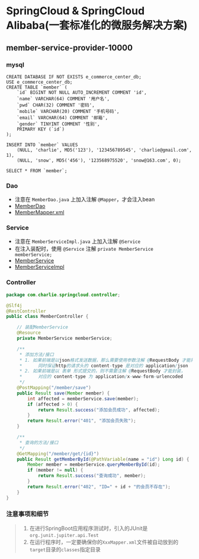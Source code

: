 # SpringCloud & SpringCloud Alibaba(一套标准化的微服务解决方案)

## member-service-provider-10000

### mysql

```mysql
CREATE DATABASE IF NOT EXISTS e_commerce_center_db;
USE e_commerce_center_db;
CREATE TABLE `member` (
	`id` BIGINT NOT NULL AUTO_INCREMENT COMMENT 'id',
	`name` VARCHAR(64) COMMENT '用户名',
	`pwd` CHAR(32) COMMENT '密码',
	`mobile` VARCHAR(20) COMMENT '手机号码',
	`email` VARCHAR(64) COMMENT '邮箱',
	`gender` TINYINT COMMENT '性别',
	PRIMARY KEY (`id`)
);

INSERT INTO `member` VALUES 
	(NULL, 'charlie', MD5('123'), '123456789545', 'charlie@gmail.com', 1),
	(NULL, 'snow', MD5('456'), '123568975520', 'snow@163.com', 0);

SELECT * FROM `member`;
```

### Dao

- 注意在 `MemberDao.java` 上加入注解 `@Mapper`，才会注入bean
- [MemberDao](member-service-provider-10000/src/main/java/com/charlie/springcloud/dao/MemberDao.java)
- [MemberMapper.xml](member-service-provider-10000/src/main/resources/mapper/MemberDao.xml)

### Service

- 注意在 `MemberServiceImpl.java` 上加入注解 `@Service`
- 在注入装配时，使用 `@Service` 注解 `private MemberService memberService;`
- [MemberService](member-service-provider-10000/src/main/java/com/charlie/springcloud/service/MemberService.java)
- [MemberServiceImpl](member-service-provider-10000/src/main/java/com/charlie/springcloud/service/impl/MemberServiceImpl.java)

### Controller

```java
package com.charlie.springcloud.controller;

@Slf4j
@RestController
public class MemberController {

    // 装配MemberService
    @Resource
    private MemberService memberService;

    /**
     * 添加方法/接口
     * 1. 如果前端是以json格式发送数据，那么需要使用参数注解 @RequestBody 才能将数据封装到对应的bean，
     *      同时保证http的请求头的 content-type 是对应的 application/json
     * 2. 如果前端是以 表单 形式提交的，则不需要注解 @RequestBody 才能封装，
     *      对应的 content-type 为 application/x-www-form-urlencoded
     */
    @PostMapping("/member/save")
    public Result save(Member member) {
        int affected = memberService.save(member);
        if (affected > 0) {
            return Result.success("添加会员成功", affected);
        }
        return Result.error("401", "添加会员失败");
    }

    /**
     * 查询的方法/接口
     */
    @GetMapping("/member/get/{id}")
    public Result getMemberById(@PathVariable(name = "id") Long id) {
        Member member = memberService.queryMemberById(id);
        if (member != null) {
            return Result.success("查询成功", member);
        }
        return Result.error("402", "ID=" + id + "的会员不存在");
    }
}
```

### 注意事项和细节

> 1. 在进行SpringBoot应用程序测试时，引入的JUnit是`org.junit.jupiter.api.Test`
> 2. 在运行程序时，一定要确保你的`XxxMapper.xml`文件被自动放到的`target`目录的`classes`指定目录
